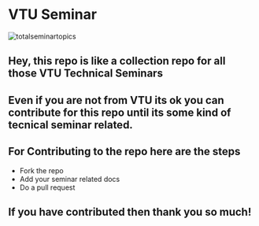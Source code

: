 # VTU Seminar 
![totalseminartopics](https://img.shields.io/badge/Total%20Semianr%20Topics%20-24-orange)

## Hey, this repo is like a collection repo for all those VTU Technical Seminars 
## Even if you are not from VTU its ok you can contribute for this repo until its some kind of tecnical seminar related.

## For Contributing to the repo here are the steps 
* Fork the repo 
* Add your seminar related docs
* Do a pull request 

## If you have contributed then thank you so much! 
